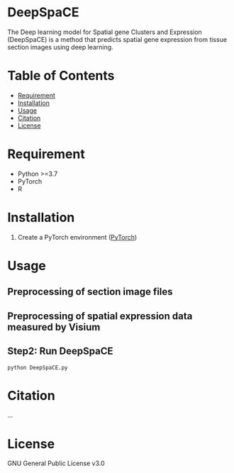 # DeepSpaCE

The Deep learning model for Spatial gene Clusters and Expression (DeepSpaCE) is a method that predicts spatial gene expression from tissue section images using deep learning.


# Table of Contents
- [Requirement](#requirement)
- [Installation](#installation)
- [Usage](#usage)
- [Citation](#citation)
- [License](#license)

# Requirement
* Python >=3.7
* PyTorch
* R

# Installation
1. Create a PyTorch environment ([PyTorch](https://pytorch.org/)) 


# Usage
## Preprocessing of section image files

## Preprocessing of spatial expression data measured by Visium

## Step2: Run DeepSpaCE

    python DeepSpaCE.py




# Citation
...

# License
GNU General Public License v3.0

